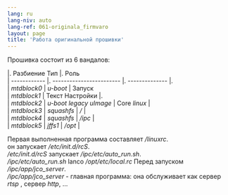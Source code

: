 ```yaml
---
lang: ru
lang-niv: auto
lang-ref: 061-originala_firmvaro
layout: page
title: 'Работа оригинальной прошивки'
---
```


Прошивка состоит из 6 вандалов:  

|. Разбиение Тип |. Роль  
 | ------------ |. ------------------------ |. -------------- |.  
 |   _mtdblock0_   |   _u-boot_                 | Запуск  
 |   _mtdblock1_   | Текст Настройки |.  
 |   _mtdblock2_   |   _u-boot legacy uImage_   | Core   _linux_   |  
 |   _mtdblock3_   |   _squashfs_               |   _/_             |  
 |   _mtdblock4_   |   _squashfs_               |   _/ipc_          |  
 |   _mtdblock5_   |   _jffs1_                  |   _/opt_          |  

Первая выполненная программа составляет   _/linuxrc_.    
 он запускает   _/etc/init.d/rcS_.    
 _/etc/init.d/rcS_   запускает   _/ipc/etc/auto\_run.sh_.    
 _/ipc/etc/auto\_run.sh_   lanco   _/opt/etc/local.rc_   Перед запуском   _/ipc/app/jco\_server_.    
 _/ipc/app/jco\_server_   - главная программа: она обслуживает как сервер   _rtsp_ , сервер   _http_, ...  

